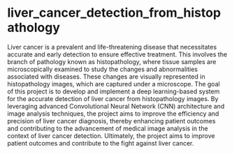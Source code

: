 # liver_cancer_detection_from_histopathology

Liver cancer is a prevalent and life-threatening disease that necessitates accurate and early detection to ensure effective treatment. This involves the branch of pathology known as histopathology, where tissue samples are microscopically examined to study the changes and abnormalities associated with diseases. These changes are visually represented in histopathology images, which are captured under a microscope.
The goal of this project is to develop and implement a deep learning-based system for the accurate detection of liver cancer from histopathology images. By leveraging advanced Convolutional Neural Network (CNN) architecture and image analysis techniques, the project aims to improve the efficiency and precision of liver cancer diagnosis, thereby enhancing patient outcomes and contributing to the advancement of medical image analysis in the context of liver cancer detection. Ultimately, the project aims to improve patient outcomes and contribute to the fight against liver cancer.
